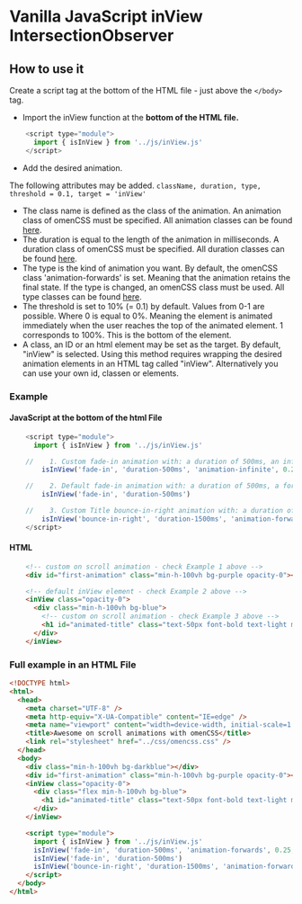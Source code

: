 # Vanilla JavaScript inView IntersectionObserver

## How to use it

Create a script tag at the bottom of the HTML file - just above the `</body>` tag.

- Import the inView function at the **bottom of the  HTML file.**

```js
    <script type="module">
      import { isInView } from '../js/inView.js'
    </script>
```

- Add the desired animation.

The following attributes may be added. `className, duration, type, threshold = 0.1, target = 'inView'`

- The class name is defined as the class of the animation. An animation class of omenCSS must be specified. All animation classes can be found [here](https://www.omen.design/animation).
- The duration is equal to the length of the animation in milliseconds. A duration class of omenCSS must be specified. All duration classes can be found [here](https://www.omen.design/animation).
- The type is the kind of animation you want. By default, the omenCSS class 'animation-forwards' is set. Meaning that the animation retains the final state. If the type is changed, an omenCSS class must be used. All type classes can be found [here](https://www.omen.design/animation).
- The threshold is set to 10% (= 0.1) by default. Values from 0-1 are possible. Where 0 is equal to 0%. Meaning the element is animated immediately when the user reaches the top of the animated element. 1 corresponds to 100%. This is the bottom of the element.
- A class, an ID or an html element may be set as the target. By default, "inView" is selected. Using this method requires wrapping the desired animation elements in an HTML tag called "inView". Alternatively you can use your own id, classen or elements.

### Example

#### JavaScript at the bottom of the html File

```js
    <script type="module">
      import { isInView } from '../js/inView.js'

    //    1. Custom fade-in animation with: a duration of 500ms, an infinite loop, a 25% treshold and targeting an HTML element with the id of #first-animation
        isInView('fade-in', 'duration-500ms', 'animation-infinite', 0.25, '#first-animation')

    //    2. Default fade-in animation with: a duration of 500ms, a forwards animation, a 10% treshold and targeting the inView element
        isInView('fade-in', 'duration-500ms')

    //    3. Custom Title bounce-in-right animation with: a duration of 1500ms, a forwards animation, a 100% treshold and targeting the #animated-title id
        isInView('bounce-in-right', 'duration-1500ms', 'animation-forwards', 1, '#animated-title')
    </script>
```

#### HTML

```html
    <!-- custom on scroll animation - check Example 1 above -->
    <div id="first-animation" class="min-h-100vh bg-purple opacity-0"></div>

    <!-- default inView element - check Example 2 above -->
    <inView class="opacity-0">
      <div class="min-h-100vh bg-blue">
        <!-- custom on scroll animation - check Example 3 above -->
        <h1 id="animated-title" class="text-50px font-bold text-light m-auto">Animated!</h1>
      </div>
    </inView>
```

### Full example in an HTML File

```html
<!DOCTYPE html>
<html>
  <head>
    <meta charset="UTF-8" />
    <meta http-equiv="X-UA-Compatible" content="IE=edge" />
    <meta name="viewport" content="width=device-width, initial-scale=1.0" />
    <title>Awesome on scroll animations with omenCSS</title>
    <link rel="stylesheet" href="../css/omencss.css" />
  </head>
  <body>
    <div class="min-h-100vh bg-darkblue"></div>
    <div id="first-animation" class="min-h-100vh bg-purple opacity-0"></div>
    <inView class="opacity-0">
      <div class="flex min-h-100vh bg-blue">
        <h1 id="animated-title" class="text-50px font-bold text-light m-auto">Animated!</h1>
      </div>
    </inView>

    <script type="module">
      import { isInView } from '../js/inView.js'
      isInView('fade-in', 'duration-500ms', 'animation-forwards', 0.25, '#first-animation')
      isInView('fade-in', 'duration-500ms')
      isInView('bounce-in-right', 'duration-1500ms', 'animation-forwards', 1, '#animated-title')
    </script>
  </body>
</html>
```
